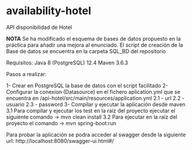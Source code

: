 # availability-hotel
API disponibilidad de Hotel

**NOTA**
Se ha modificado el esquema de bases de datos propuesto en la práctica para añadir una mejora al enunciado. El script de creación de la Base de datos se encuentra en la carpeta SQL_BD del repositorio



Requisitos:
	Java 8
	(PostgreSQL) 12.4
	Maven 3.6.3

Pasos a realizar:

1- Crear en PostgreSQL la base de datos con el script facilitado
2- Configurar la conexion (Datasource) en el fichero aplication.yml que se encuentra en /api-hotel/src/main/resources/application.yml
	2.1 - url
	2.2 - usuario 
	2.3 - password
3- Compilar y ejecutar la aplicación desde maven
	3.1 Para compilar y ejecutar los test en la raíz del proyecto ejecutar el siguiente comando -> mvn clean install
	3.2 Para ejecutar en la raiz del proyecto el comando -> mvn spring-boot:run
	
Para probar la aplicación se podra acceder al swagger desde la siguiente url: http://localhost:8080/swagger-ui.html#/
